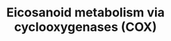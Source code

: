 ---
annotations:
- type: Pathway Ontology
  value: arachidonic acid metabolic pathway
- type: Pathway Ontology
  value: eicosanoid metabolic pathway
- type: Pathway Ontology
  value: eicosanoid signaling pathway
- type: Pathway Ontology
  value: inflammatory response pathway
- type: Pathway Ontology
  value: cyclooxygenase mediated pathway of arachidonic acid metabolism
- type: Pathway Ontology
  value: eicosanoid biosynthetic pathway
- type: Pathway Ontology
  value: eicosanoid biosynthetic pathway
- type: Pathway Ontology
  value: eicosanoid signaling pathway via peroxisome proliferator-activated receptor
    gamma
authors:
- DeSl
- Egonw
- Eweitz
description: New PW, homology converted
last-edited: 2021-04-29
organisms:
- Homo sapiens
redirect_from:
- /index.php/Pathway:WP4719
- /instance/WP4719
schema-jsonld:
- '@context': https://schema.org/
  '@id': https://wikipathways.github.io/pathways/WP4719.html
  '@type': Dataset
  creator:
    '@type': Organization
    name: WikiPathways
  description: New PW, homology converted
  keywords:
  - PLA2G4B
  - PTGDS
  - 6-keto-PGE1
  - CYP4A11
  - AKR1B1
  - CYP4A22
  - 15(R)-HETE
  - ACOX2
  - PGA2
  - 13,14-dihydro-
  - TBXAS1
  - EHHADH
  - PLA2G4A
  - PTGR1
  - PLA2G5
  - Dinor-PGE2
  - 15-deoxy-delta-12-PGJ2
  - PGJ2
  - PTGS2
  - HPGD
  - PGF2a
  - 20-hydroxy-PGF2a
  - ACOX3
  - PTGIS
  - TXB2
  - Dinor-PGF2a
  - 15-keto-PGE2
  - 15-keto-PGD2
  - CYP4F2
  - 12S-HHTrE
  - PTGDR2
  - PTGFR
  - PGG2
  - Arachidonic acid
  - ACAA1
  - 15-keto-PGF2a
  - PTGES
  - 15-deoxy-delta-12-PGD2
  - PGI2
  - CYP4F12
  - PTGIR
  - 11-HETE
  - ACOX1
  - PGD2
  - PTGS1
  - AAS
  - 6-keto-PGF1alpha
  - 15(S)-HETE
  - Tetranor-PGE2
  - TBXA2R
  - PTGR2
  - PGH2
  - PPAR gamma
  - PTGDR
  - PGB2
  - PRXL2B
  - Glycerophospholipids
  - Dinor-PGD2
  - PPARD
  - 11-dehydro-TXB2
  - Tetranor-PGF2a
  - 20-hydroxy-PGE2
  - delta-12-PGJ2
  - 15-deoxy-PGA2
  - PLA2G6
  - 20-hydroxy-PGD2
  - Txdh
  - TXA2
  - Tetranor-PGD2
  - PGE2
  license: CC0
  name: Eicosanoid metabolism via cyclooxygenases (COX)
seo: CreativeWork
title: Eicosanoid metabolism via cyclooxygenases (COX)
wpid: WP4719
---
